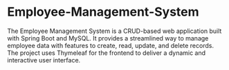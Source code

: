 # Employee-Management-System
The Employee Management System is a CRUD-based web application built with Spring Boot and MySQL. It provides a streamlined way to manage employee data with features to create, read, update, and delete records. The project uses Thymeleaf for the frontend to deliver a dynamic and interactive user interface.

